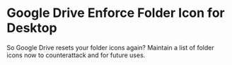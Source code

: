 # Google Drive Enforce Folder Icon for Desktop
 So Google Drive resets your folder icons again? Maintain a list of folder icons now to counterattack and for future uses.
